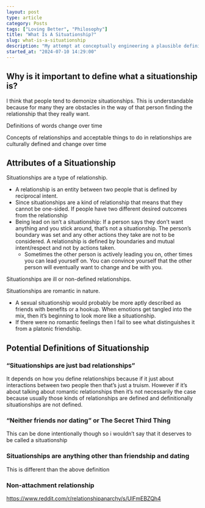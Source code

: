```yaml
---
layout: post
type: article
category: Posts
tags: ["Loving Better", "Philosophy"]
title: "What Is A Situationship?"
slug: what-is-a-situationship
description: "My attempt at conceptually engineering a plausible definition of a situationship."
started_at: "2024-07-10 14:29:00"
---
```


## Why is it important to define what a situationship is?

I think that people tend to demonize situationships. This is understandable because for many they are obstacles in the way of that person finding the relationship that they really want.

Definitions of words change over time

Concepts of relationships and acceptable things to do in relationships are culturally defined and change over time

## Attributes of a Situationship

Situationships are a type of relationship. 
* A relationship is an entity between two people that is defined by reciprocal intent.
* Since situationships are a kind of relationship that means that they cannot be one-sided. If people have two different desired outcomes from the relationship
* Being lead on isn’t a situationship: If a person says they don’t want anything and you stick around, that’s not a situationship. The person’s boundary was set and any other actions they take are not to be considered. A relationship is defined by boundaries and mutual intent/respect and not by actions taken. 
    * Sometimes the other person is actively leading you on, other times you can lead yourself on. You can convince yourself that the other person will eventually want to change and be with you.

Situationships are ill or non-defined relationships.

Situationships are romantic in nature.
* A sexual situationship would probably be more aptly described as friends with benefits or a hookup. When emotions get tangled into the mix, then it’s beginning to look more like a situationship.
* If there were no romantic feelings then I fail to see what distinguishes it from a platonic friendship.

## Potential Definitions of Situationship

### “Situationships are just bad relationships”

It depends on how you define relationships because if it just about interactions between two people then that’s just a truism. However if it’s about talking about romantic relationships then it’s not necessarily the case because usually those kinds of relationships are defined and definitionally situationships are not defined.  

### “Neither friends nor dating” or The Secret Third Thing

This can be done intentionally though so i wouldn’t say that it deserves to be called a situationship

### Situationships are anything other than friendship and dating

This is different than the above definition

### Non-attachment relationship

https://www.reddit.com/r/relationshipanarchy/s/UlFmEBZQh4